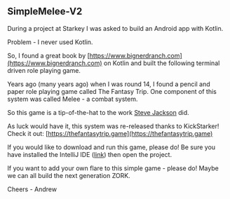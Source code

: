 ## SimpleMelee-V2
During a project at Starkey I was asked to build an Android app with Kotlin.  

Problem - I never used Kotlin. 

So, I found a great book by [https://www.bignerdranch.com](https://www.bignerdranch.com) on Kotlin and built the following terminal driven role playing game. 

Years ago (many years ago) when I was round 14, I found a pencil and paper role playing game called The Fantasy Trip. One component of this system was called Melee - a combat system. 

So this game is a tip-of-the-hat to the work [Steve Jackson](http://www.sjgames.com) did. 

As luck would have it, this system was re-released thanks to KickStarker! Check it out: [https://thefantasytrip.game](https://thefantasytrip.game)

If you would like to download and run this game, please do!  Be sure you have installed the IntelliJ IDE ([link](https://www.jetbrains.com/idea/)) then open the project. 

If you want to add your own flare to this simple game - please do!  Maybe we can all build the next generation ZORK. 

Cheers - Andrew

